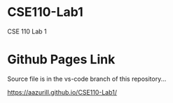 # CSE110-Lab1
CSE 110 Lab 1 
# Github Pages Link
Source file is in the vs-code branch of this repository...

https://aazurill.github.io/CSE110-Lab1/
